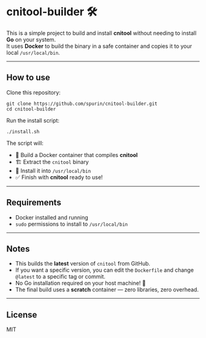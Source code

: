 # cnitool-builder 🛠️

This is a simple project to build and install **cnitool** without needing to install **Go** on your system.  
It uses **Docker** to build the binary in a safe container and copies it to your local `/usr/local/bin`.  

---

## How to use

Clone this repository:

```
git clone https://github.com/spurin/cnitool-builder.git
cd cnitool-builder
```

Run the install script:

```
./install.sh
```

The script will:
- 🚀 Build a Docker container that compiles **cnitool**
- 🏗️ Extract the `cnitool` binary
- 🔧 Install it into `/usr/local/bin`
- ✅ Finish with **cnitool** ready to use!

---

## Requirements

- Docker installed and running
- `sudo` permissions to install to `/usr/local/bin`

---

## Notes

- This builds the **latest** version of `cnitool` from GitHub.
- If you want a specific version, you can edit the `Dockerfile` and change `@latest` to a specific tag or commit.
- No Go installation required on your host machine! 🎉
- The final build uses a **scratch** container — zero libraries, zero overhead.

---

## License

MIT
